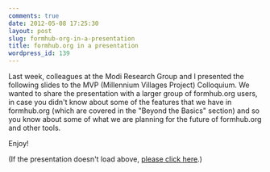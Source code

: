 ```yaml
---
comments: true
date: 2012-05-08 17:25:30
layout: post
slug: formhub-org-in-a-presentation
title: formhub.org in a presentation
wordpress_id: 139
---
```


Last week, colleagues at the Modi Research Group and I presented the following slides to the MVP (Millennium Villages Project) Colloquium. We wanted to share the presentation with a larger group of formhub.org users, in case you didn't know about some of the features that we have in formhub.org (which are covered in the "Beyond the Basics" section) and so you know about some of what we are planning for the future of formhub.org and other tools.

Enjoy!



(If the presentation doesn't load above, [please click here](https://docs.google.com/presentation/pub?id=1yh4R5bgqFytIgll8gD6-7u3NaUUm2kNVdxOgGAwVvg0&start=false&loop=false&delayms=3000#slide=id.p16).)
